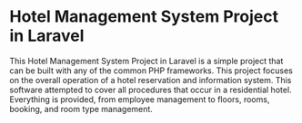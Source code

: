 # Hotel Management System Project in Laravel

This Hotel Management System Project in Laravel is a simple project that can be built with any of the common PHP frameworks. This project focuses on the overall operation of a hotel reservation and information system. This software attempted to cover all procedures that occur in a residential hotel. Everything is provided, from employee management to floors, rooms, booking, and room type management.
